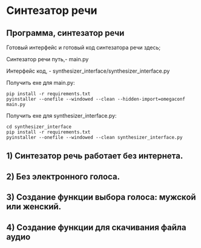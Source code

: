 # Синтезатор речи

## Программа, синтезатор речи
Готовый интерфейс и готовый код синтезатора речи здесь;

Синтезатор речи путь,- main.py

Интерфейс код, - synthesizer_interface/synthesizer_interface.py

Получить exe для main.py:

```
pip install -r requirements.txt
pyinstaller --onefile --windowed --clean --hidden-import=omegaconf main.py
```

Получить exe для synthesizer_interface.py:

```
cd synthesizer_interface
pip install -r requirements.txt
pyinstaller --onefile --windowed --clean synthesizer_interface.py
```


## 1) Синтезатор речь работает без интернета. 
## 2) Без электронного голоса. 
## 3) Создание функции выбора голоса: мужской или женский. 
## 4) Создание функции для скачивания файла аудио
